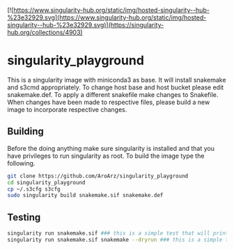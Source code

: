[![https://www.singularity-hub.org/static/img/hosted-singularity--hub-%23e32929.svg](https://www.singularity-hub.org/static/img/hosted-singularity--hub-%23e32929.svg)](https://singularity-hub.org/collections/4903)

# singularity_playground
This is a singularity image with miniconda3 as base. It will install snakemake and s3cmd appropriately. To change host base and host bucket please edit snakemake.def. To apply a different snakefile make changes to Snakefile. When changes have been made to respective files, please build a new image to incorporate respective changes.


## Building
Before the doing anything make sure singularity is installed and that you have privileges to run singularity as root.
To build the image type the following.

```bash
git clone https://github.com/AroArz/singularity_playground 
cd singularity_playground
cp ~/.s3cfg s3cfg
sudo singularity build snakemake.sif snakemake.def
```

## Testing
```bash
singularity run snakemake.sif ### this is a simple test that will print contents in s3://ctmr-test
singularity run snakemake.sif snakemake --dryrun ### this is a simple test that will perform a dryrun of the snakefile
```
